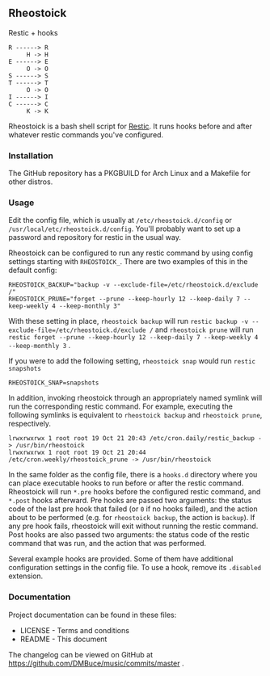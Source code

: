 ## Rheostoick

Restic + hooks

    R ------> R
         H -> H
    E ------> E
         O -> O
    S ------> S
    T ------> T
         O -> O
    I ------> I
    C ------> C
         K -> K

Rheostoick is a bash shell script for [Restic](https://restic.net/).
It runs hooks before and after whatever restic commands you've configured.

### Installation

The GitHub repository has a PKGBUILD for Arch Linux and a Makefile for other distros.

### Usage

Edit the config file, which is usually at `/etc/rheostoick.d/config`
or `/usr/local/etc/rheostoick.d/config`.
You'll probably want to set up a password and repository for restic in the usual way.

Rheostoick can be configured to run any restic command by using config settings starting with `RHEOSTOICK_`.
There are two examples of this in the default config:

    RHEOSTOICK_BACKUP="backup -v --exclude-file=/etc/rheostoick.d/exclude /"
    RHEOSTOICK_PRUNE="forget --prune --keep-hourly 12 --keep-daily 7 --keep-weekly 4 --keep-monthly 3"

With these setting in place, `rheostoick backup` will run
`restic backup -v --exclude-file=/etc/rheostoick.d/exclude /`
and `rheostoick prune` will run
`restic forget --prune --keep-hourly 12 --keep-daily 7 --keep-weekly 4 --keep-monthly 3` .

If you were to add the following setting, `rheostoick snap` would run `restic snapshots`

    RHEOSTOICK_SNAP=snapshots

In addition, invoking rheostoick through an appropriately named symlink
will run the corresponding restic command.
For example, executing the following symlinks is equivalent to `rheostoick backup`
and `rheostoick prune`, respectively.

    lrwxrwxrwx 1 root root 19 Oct 21 20:43 /etc/cron.daily/restic_backup -> /usr/bin/rheostoick
    lrwxrwxrwx 1 root root 19 Oct 21 20:44 /etc/cron.weekly/rheostoick_prune -> /usr/bin/rheostoick

In the same folder as the config file, there is a `hooks.d` directory where you can place executable hooks to run before or after the restic command.
Rheostoick will run `*.pre` hooks before the configured restic command,
and `*.post` hooks afterward.
Pre hooks are passed two arguments: the status code of the last pre hook that failed
(or `0` if no hooks failed),
and the action about to be performed (e.g. for `rheostoick backup`, the action is `backup`).
If any pre hook fails, rheostoick will exit without running the restic command.
Post hooks are also passed two arguments: the status code of the restic command that was run,
and the action that was performed.

Several example hooks are provided. Some of them have additional configuration settings in the config file.
To use a hook, remove its `.disabled` extension.

### Documentation

Project documentation can be found in these files:

* LICENSE - Terms and conditions
* README  - This document

The changelog can be viewed on GitHub at
https://github.com/DMBuce/music/commits/master .

